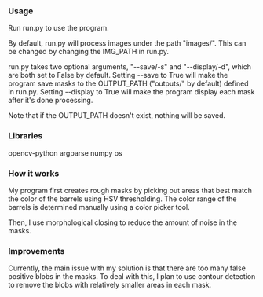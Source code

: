### Usage
Run run.py to use the program. 

By default, run.py will process images under the path "images/". This can be changed by changing the IMG_PATH in run.py. 

run.py takes two optional arguments, "--save/-s" and "--display/-d", which are both set to False by default. Setting --save to True will make the program save masks to the OUTPUT_PATH ("outputs/" by default) defined in run.py. Setting --display to True will make the program display each mask after it's done processing. 

Note that if the OUTPUT_PATH doesn't exist, nothing will be saved. 

### Libraries 
opencv-python
argparse
numpy
os

### How it works
My program first creates rough masks by picking out areas that best match the color of the barrels using HSV thresholding. The color range of the barrels is determined manually using a color picker tool. 

Then, I use morphological closing to reduce the amount of noise in the masks.

### Improvements
Currently, the main issue with my solution is that there are too many false positive blobs in the masks. To deal with this, I plan to use contour detection to remove the blobs with relatively smaller areas in each mask.

